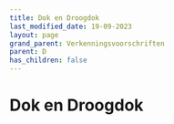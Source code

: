 ```yaml
---
title: Dok en Droogdok
last_modified_date: 19-09-2023
layout: page
grand_parent: Verkenningsvoorschriften
parent: D
has_children: false
---
```


Dok en Droogdok
===============

